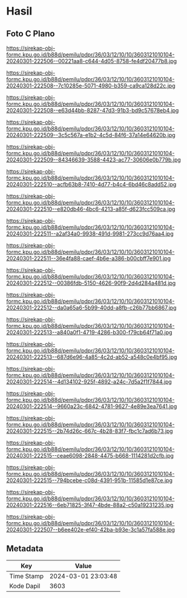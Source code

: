 # Hasil

## Foto C Plano

https://sirekap-obj-formc.kpu.go.id/b88d/pemilu/pdpr/36/03/12/10/10/3603121010104-20240301-222506--00221aa8-c644-4d05-8758-fe4df20477b8.jpg

https://sirekap-obj-formc.kpu.go.id/b88d/pemilu/pdpr/36/03/12/10/10/3603121010104-20240301-222508--7c10285e-5071-4980-b359-ca9ca128d22c.jpg

https://sirekap-obj-formc.kpu.go.id/b88d/pemilu/pdpr/36/03/12/10/10/3603121010104-20240301-222508--e63d44bb-8287-47d3-91b3-bd9c57678eb4.jpg

https://sirekap-obj-formc.kpu.go.id/b88d/pemilu/pdpr/36/03/12/10/10/3603121010104-20240301-222509--3c5c567a-e1b2-4c5d-84f6-37a14e64620b.jpg

https://sirekap-obj-formc.kpu.go.id/b88d/pemilu/pdpr/36/03/12/10/10/3603121010104-20240301-222509--84346639-3588-4423-ac77-30606e0b779b.jpg

https://sirekap-obj-formc.kpu.go.id/b88d/pemilu/pdpr/36/03/12/10/10/3603121010104-20240301-222510--acfb63b8-7410-4d77-b4c4-6bd46c8add52.jpg

https://sirekap-obj-formc.kpu.go.id/b88d/pemilu/pdpr/36/03/12/10/10/3603121010104-20240301-222510--e820db46-4bc6-4213-a85f-d623fcc509ca.jpg

https://sirekap-obj-formc.kpu.go.id/b88d/pemilu/pdpr/36/03/12/10/10/3603121010104-20240301-222511--a2af34a0-9938-491d-9981-273cc9d76aa4.jpg

https://sirekap-obj-formc.kpu.go.id/b88d/pemilu/pdpr/36/03/12/10/10/3603121010104-20240301-222511--36e4fa88-caef-4b6e-a386-b00cbff7e901.jpg

https://sirekap-obj-formc.kpu.go.id/b88d/pemilu/pdpr/36/03/12/10/10/3603121010104-20240301-222512--00386fdb-5150-4626-90f9-2d4d284a481d.jpg

https://sirekap-obj-formc.kpu.go.id/b88d/pemilu/pdpr/36/03/12/10/10/3603121010104-20240301-222512--da0a65a6-5b99-40dd-a8fb-c26b77bb6867.jpg

https://sirekap-obj-formc.kpu.go.id/b88d/pemilu/pdpr/36/03/12/10/10/3603121010104-20240301-222513--a840a0f1-4719-4286-b300-f79cb64f71a0.jpg

https://sirekap-obj-formc.kpu.go.id/b88d/pemilu/pdpr/36/03/12/10/10/3603121010104-20240301-222513--687d6e96-4a85-4c2d-ab52-a548c0e4bf95.jpg

https://sirekap-obj-formc.kpu.go.id/b88d/pemilu/pdpr/36/03/12/10/10/3603121010104-20240301-222514--4d134102-925f-4892-a24c-7d5a2f1f7844.jpg

https://sirekap-obj-formc.kpu.go.id/b88d/pemilu/pdpr/36/03/12/10/10/3603121010104-20240301-222514--9660a23c-6842-4781-9627-4e89e3ea7641.jpg

https://sirekap-obj-formc.kpu.go.id/b88d/pemilu/pdpr/36/03/12/10/10/3603121010104-20240301-222515--2b74d26c-667c-4b28-83f7-fbc1c7ad6b73.jpg

https://sirekap-obj-formc.kpu.go.id/b88d/pemilu/pdpr/36/03/12/10/10/3603121010104-20240301-222515--ceae6098-2848-4475-b668-1114281d2cfb.jpg

https://sirekap-obj-formc.kpu.go.id/b88d/pemilu/pdpr/36/03/12/10/10/3603121010104-20240301-222515--794bcebe-c08d-4391-951b-11585d1e87ce.jpg

https://sirekap-obj-formc.kpu.go.id/b88d/pemilu/pdpr/36/03/12/10/10/3603121010104-20240301-222516--6eb71825-3f47-4bde-88a2-c50a19231235.jpg

https://sirekap-obj-formc.kpu.go.id/b88d/pemilu/pdpr/36/03/12/10/10/3603121010104-20240301-222507--b6ee402e-ef40-42ba-b93e-3c1a57fa588e.jpg


## Metadata

| Key        | Value               |
| ---------- | ------------------- |
| Time Stamp | 2024-03-01 23:03:48 |
| Kode Dapil | 3603                |




